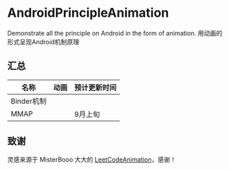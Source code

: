 # AndroidPrincipleAnimation
Demonstrate all the principle  on Android in the form of animation. 用动画的形式呈现Android机制原理

## 汇总

名称 | 动画 | 预计更新时间 
-|-|-
Binder机制 |  | 
MMAP |  | 9月上旬


## 致谢

灵感来源于 MisterBooo 大大的 [LeetCodeAnimation](https://github.com/MisterBooo/LeetCodeAnimation)，感谢！
